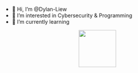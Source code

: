 - 👋 Hi, I’m @Dylan-Liew
- 👀 I’m interested in Cybersecurity & Programming
- 🌱 I’m currently learning

<div id="header" align="center">
  <img src="https://media.giphy.com/media/3osxY9kuM2NGUfvThe/giphy.gif" width="100"/>
</div>

<!---
Dylan-Liew/Dylan-Liew is a ✨ special ✨ repository because its `README.md` (this file) appears on your GitHub profile.
You can click the Preview link to take a look at your changes.
--->
